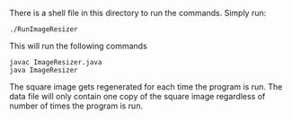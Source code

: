 There is a shell file in this directory to run the commands. Simply run:

	./RunImageResizer

This will run the following commands

	javac ImageResizer.java
	java ImageResizer

The square image gets regenerated for each time the program is run. 
The data file will only contain one copy of the square image regardless of number of times the program is run.  

